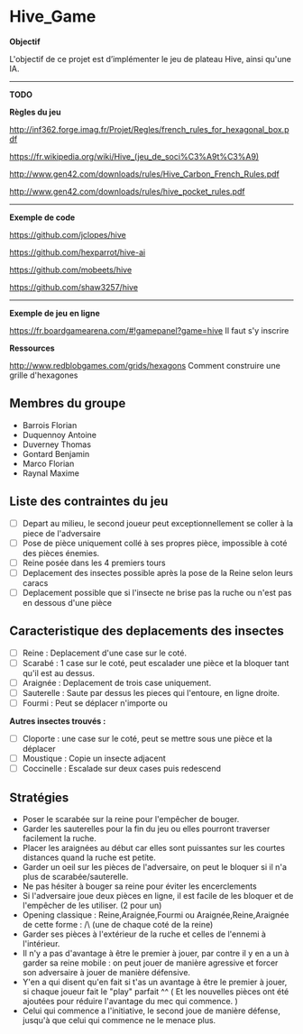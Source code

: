# Hive_Game

**Objectif**

L'objectif de ce projet est d’implémenter le jeu de plateau Hive, ainsi qu'une IA.

***

**TODO**


**Règles du jeu**

http://inf362.forge.imag.fr/Projet/Regles/french_rules_for_hexagonal_box.pdf

https://fr.wikipedia.org/wiki/Hive_(jeu_de_soci%C3%A9t%C3%A9)

http://www.gen42.com/downloads/rules/Hive_Carbon_French_Rules.pdf

http://www.gen42.com/downloads/rules/hive_pocket_rules.pdf

***

**Exemple de code**

https://github.com/jclopes/hive

https://github.com/hexparrot/hive-ai

https://github.com/mobeets/hive

https://github.com/shaw3257/hive

***

**Exemple de jeu en ligne**

https://fr.boardgamearena.com/#!gamepanel?game=hive  Il faut s'y inscrire

**Ressources**

http://www.redblobgames.com/grids/hexagons Comment construire une grille d'hexagones


## Membres du groupe

* Barrois Florian
* Duquennoy Antoine
* Duverney Thomas
* Gontard Benjamin
* Marco Florian
* Raynal Maxime

## Liste des contraintes du jeu

- [ ] Depart au milieu, le second joueur peut exceptionnellement se coller à la piece de l'adversaire
- [ ] Pose de pièce uniquement collé à ses propres pièce, impossible à coté des pièces énemies.
- [ ] Reine posée dans les 4 premiers tours
- [ ] Deplacement des insectes possible après la pose de la Reine selon leurs caracs
- [ ] Deplacement possible que si l'insecte ne brise pas la ruche ou n'est pas en dessous d'une pièce

## Caracteristique des deplacements des insectes 

- [ ] Reine : Deplacement d'une case sur le coté.
- [ ] Scarabé : 1 case sur le coté, peut escalader une pièce et la bloquer tant qu'il est au dessus.
- [ ] Araignée : Deplacement de trois case uniquement.
- [ ] Sauterelle : Saute par dessus les pieces qui l'entoure, en ligne droite.
- [ ] Fourmi : Peut se déplacer n'importe ou

**Autres insectes trouvés :**

- [ ] Cloporte : une case sur le coté, peut se mettre sous une pièce et la déplacer
- [ ] Moustique : Copie un insecte adjacent 
- [ ] Coccinelle : Escalade sur deux cases puis redescend

## Stratégies 

* Poser le scarabée sur la reine pour l'empêcher de bouger.
* Garder les sauterelles pour la fin du jeu ou elles pourront traverser facilement la ruche.
* Placer les araignées au début car elles sont puissantes sur les courtes distances quand la ruche est petite.
* Garder un oeil sur les pièces de l'adversaire, on peut le bloquer si il n'a plus de scarabée/sauterelle.
* Ne pas hésiter à bouger sa reine pour éviter les encerclements 
* Si l'adversaire joue deux pièces en ligne, il est facile de les bloquer et de l'empêcher de les utiliser. (2 pour un)
* Opening classique : Reine,Araignée,Fourmi ou Araignée,Reine,Araignée de cette forme : /\ (une de chaque coté de la reine)
* Garder ses pièces à l'extérieur de la ruche et celles de l'ennemi à l'intérieur.
* Il n'y a pas d'avantage à être le premier à jouer, par contre il y en a un à garder sa reine mobile : on peut jouer de manière agressive et forcer son adversaire à jouer de manière défensive.
* Y'en a qui disent qu'en fait si t'as un avantage à être le premier à jouer, si chaque joueur fait le "play" parfait ^^ ( Et les nouvelles pièces ont été ajoutées pour réduire l'avantage du mec qui commence. )
* Celui qui commence a l'initiative, le second joue de manière défense, jusqu'à que celui qui commence ne le menace plus.
